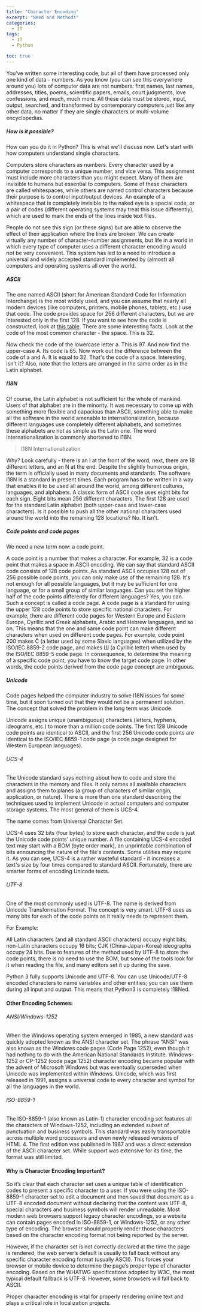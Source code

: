 ```yaml
---
title: "Character Encoding"
excerpt: "Need and Methods"
categories:
  - IT
tags:
  - IT
  - Python

toc: true
---
```


You've written some interesting code, but all of them have processed only one kind of data - numbers. As you know (you can see this everywhere around you) lots of computer data are not numbers: first names, last names, addresses, titles, poems, scientific papers, emails, court judgments, love confessions, and much, much more. All these data must be stored, input, output, searched, and transformed by contemporary computers just like any other data, no matter if they are single characters or multi-volume encyclopedias.

##### How is it possible?

How can you do it in Python? This is what we'll discuss now. Let's start with how computers understand single characters.

Computers store characters as numbers. Every character used by a computer corresponds to a unique number, and vice versa. This assignment must include more characters than you might expect. Many of them are invisible to humans but essential to computers. Some of these characters are called whitespaces, while others are named control characters because their purpose is to control input/output devices. An example of a whitespace that is completely invisible to the naked eye is a special code, or a pair of codes (different operating systems may treat this issue differently), which are used to mark the ends of the lines inside text files.

People do not see this sign (or these signs) but are able to observe the effect of their application where the lines are broken. We can create virtually any number of character-number assignments, but life in a world in which every type of computer uses a different character encoding would not be very convenient. This system has led to a need to introduce a universal and widely accepted standard implemented by (almost) all computers and operating systems all over the world.

##### ASCII 

The one named ASCII (short for American Standard Code for Information Interchange) is the most widely used, and you can assume that nearly all modern devices (like computers, printers, mobile phones, tablets, etc.) use that code. The code provides space for 256 different characters, but we are interested only in the first 128. If you want to see how the code is constructed, look at [this table](https://www.cs.cmu.edu/~pattis/15-1XX/common/handouts/ascii.html). There are some interesting facts. Look at the code of the most common character - the space. This is 32.

Now check the code of the lowercase letter a. This is 97. And now find the upper-case A. Its code is 65. Now work out the difference between the code of a and A. It is equal to 32. That's the code of a space. Interesting, isn't it? Also, note that the letters are arranged in the same order as in the Latin alphabet.

##### I18N

Of course, the Latin alphabet is not sufficient for the whole of mankind. Users of that alphabet are in the minority. It was necessary to come up with something more flexible and capacious than ASCII, something able to make all the software in the world amenable to internationalization, because different languages use completely different alphabets, and sometimes these alphabets are not as simple as the Latin one.  The word internationalization is commonly shortened to I18N.

> I18N Internationalization

Why? Look carefully - there is an I at the front of the word, next, there are 18 different letters, and an N at the end. Despite the slightly humorous origin, the term is officially used in many documents and standards.
The software I18N is a standard in present times. Each program has to be written in a way that enables it to be used all around the world, among different cultures, languages, and alphabets.
A classic form of ASCII code uses eight bits for each sign. Eight bits mean 256 different characters. The first 128 are used for the standard Latin alphabet (both upper-case and lower-case characters). Is it possible to push all the other national characters used around the world into the remaining 128 locations? No. It isn't.

##### Code points and code pages

We need a new term now: a code point.

A code point is a number that makes a character. For example, 32 is a code point that makes a space in ASCII encoding. We can say that standard ASCII code consists of 128 code points.
As standard ASCII occupies 128 out of 256 possible code points, you can only make use of the remaining 128.  It's not enough for all possible languages, but it may be sufficient for one language, or for a small group of similar languages. Can you set the higher half of the code points differently for different languages? Yes, you can. Such a concept is called a code page.
A code page is a standard for using the upper 128 code points to store specific national characters. For example, there are different code pages for Western Europe and Eastern Europe, Cyrillic and Greek alphabets, Arabic and Hebrew languages, and so on. This means that the one and same code point can make different characters when used on different code pages.
For example, code point 200 makes Č (a letter used by some Slavic languages) when utilized by the ISO/IEC 8859-2 code page, and makes Ш (a Cyrillic letter) when used by the ISO/IEC 8859-5 code page.
In consequence, to determine the meaning of a specific code point, you have to know the target code page. In other words, the code points derived from the code page concept are ambiguous.

##### Unicode

Code pages helped the computer industry to solve I18N issues for some time, but it soon turned out that they would not be a permanent solution. The concept that solved the problem in the long term was Unicode.

Unicode assigns unique (unambiguous) characters (letters, hyphens, ideograms, etc.) to more than a million code points. The first 128 Unicode code points are identical to ASCII, and the first 256 Unicode code points are identical to the ISO/IEC 8859-1 code page (a code page designed for Western European languages).

###### UCS-4

The Unicode standard says nothing about how to code and store the characters in the memory and files. It only names all available characters and assigns them to planes (a group of characters of similar origin, application, or nature). There is more than one standard describing the techniques used to implement Unicode in actual computers and computer storage systems. The most general of them is UCS-4.

The name comes from Universal Character Set.

UCS-4 uses 32 bits (four bytes) to store each character, and the code is just the Unicode code points' unique number. A file containing UCS-4 encoded text may start with a BOM (byte order mark), an unprintable combination of bits announcing the nature of the file's contents. Some utilities may require it. As you can see, UCS-4 is a rather wasteful standard - it increases a text's size by four times compared to standard ASCII. Fortunately, there are smarter forms of encoding Unicode texts.

###### UTF-8

One of the most commonly used is UTF-8. The name is derived from Unicode Transformation Format. The concept is very smart. UTF-8 uses as many bits for each of the code points as it really needs to represent them.

For Example:

All Latin characters (and all standard ASCII characters) occupy eight bits; non-Latin characters occupy 16 bits; CJK (China-Japan-Korea) ideographs occupy 24 bits.
Due to features of the method used by UTF-8 to store the code points, there is no need to use the BOM, but some of the tools look for it when reading the file, and many editors set it up during the save.

Python 3 fully supports Unicode and UTF-8. You can use Unicode/UTF-8 encoded characters to name variables and other entities; you can use them during all input and output. This means that Python3 is completely I18Ned.

#### Other Encoding Schemes:

######  ANSI/Windows-1252

When the Windows operating system emerged in 1985, a new standard was quickly adopted known as the ANSI character set. The phrase “ANSI” was also known as the Windows code pages (Code Page 1252), even though it had nothing to do with the American National Standards Institute. Windows-1252 or CP-1252 (code page 1252) character encoding became popular with the advent of Microsoft Windows but was eventually superseded when Unicode was implemented within Windows. Unicode, which was first released in 1991, assigns a universal code to every character and symbol for all the languages in the world.

###### ISO-8859-1

The ISO-8859-1 (also known as Latin-1) character encoding set features all the characters of Windows-1252, including an extended subset of punctuation and business symbols. This standard was easily transportable across multiple word processors and even newly released versions of HTML 4. The first edition was published in 1987 and was a direct extension of the ASCII character set. While support was extensive for its time, the format was still limited.

#### Why is Character Encoding Important?

So it’s clear that each character set uses a unique table of identification codes to present a specific character to a user. If you were using the ISO-8859-1 character set to edit a document and then saved that document as a UTF-8 encoded document without declaring that the content was UTF-8, special characters and business symbols will render unreadable. Most modern web browsers support legacy character encodings, so a website can contain pages encoded in ISO-8859-1, or Windows-1252, or any other type of encoding. The browser should properly render those characters based on the character encoding format not being reported by the server.

However, if the character set is not correctly declared at the time the page is rendered, the web server’s default is usually to fall back without any specific character encoding format (usually ASCII).
This forces your browser or mobile device to determine the page’s proper type of character encoding. Based on the WHATWG specifications adopted by W3C, the most typical default fallback is UTF-8. However, some browsers will fall back to ASCII.

Proper character encoding is vital for properly rendering online text and plays a critical role in localization projects.
